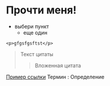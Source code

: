 # Прочти меня!
* выбери пункт 
   * еще один

```
<p>gfgsfgsftst</p>
```
> Текст цитаты
>> Вложенная цитата

[Пример ссылки](#)
Термин
: Определение
